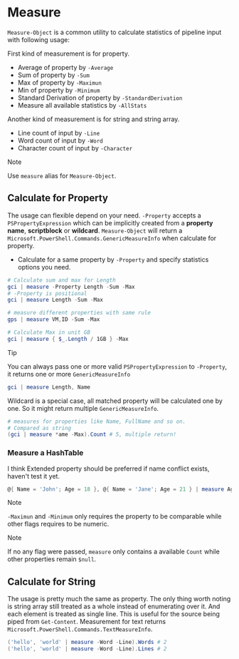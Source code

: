 # Measure

`Measure-Object` is a common utility to calculate statistics of pipeline input with following usage:

First kind of measurement is for property.

- Average of property by `-Average`
- Sum of property by `-Sum`
- Max of property by `-Maximun`
- Min of property by `-Minimum`
- Standard Derivation of property by `-StandardDerivation`
- Measure all available statistics by `-AllStats`

Another kind of measurement is for string and string array.

- Line count of input by `-Line`
- Word count of input by `-Word`
- Character count of input by `-Character`


> [!NOTE]
> Use `measure` alias for `Measure-Object`.

## Calculate for Property

The usage can flexible depend on your need.
`-Property` accepts a `PSPropertyExpression` which can be implicitly created from a **property name**, **scriptblock** or **wildcard**.
`Measure-Object` will return a `Microsoft.PowerShell.Commands.GenericMeasureInfo` when calculate for property.

- Calculate for a same property by `-Property` and specify statistics options you need.

```ps1
# Calculate sum and max for Length
gci | measure -Property Length -Sum -Max
# -Property is positional
gci | measure Length -Sum -Max

# measure different properties with same rule
gps | measure VM,ID -Sum -Max

# Calculate Max in unit GB
gci | measure { $_.Length / 1GB } -Max 
```

> [!tip]
> You can always pass one or more valid `PSPropertyExpression` to `-Property`, it returns one or more `GenericMeasureInfo`
>```ps1
>gci | measure Length, Name
>```

Wildcard is a special case, all matched property will be calculated one by one. So it might return multiple `GenericMeasureInfo`.

```ps1
# measures for properties like Name, FullName and so on.
# Compared as string
(gci | measure *ame -Max).Count # 5, multiple return!
```


### Measure a HashTable <Badge type="info" text="PowerShell 6+" />

I think Extended property should be preferred if name conflict exists, haven't test it yet.

```ps1
@{ Name = 'John'; Age = 18 }, @{ Name = 'Jane'; Age = 21 } | measure Age -Max
```

> [!NOTE]
> `-Maximun` and `-Minimum` only requires the property to be comparable while other flags requires to be numeric.

> [!NOTE]
> If no any flag were passed, `measure` only contains a available `Count` while other properties remain `$null`.

## Calculate for String

The usage is pretty much the same as property.
The only thing worth noting is string array still treated as a whole instead of enumerating over it.
And each element is treated as single line. This is useful for the source being piped from `Get-Content`.
Measurement for text returns `Microsoft.PowerShell.Commands.TextMeasureInfo`.

```ps1
('hello', 'world' | measure -Word -Line).Words # 2
('hello', 'world' | measure -Word -Line).Lines # 2
```
